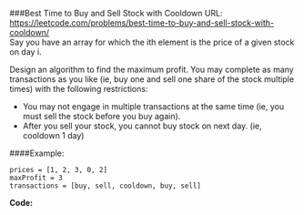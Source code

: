###Best Time to Buy and Sell Stock with Cooldown
URL: https://leetcode.com/problems/best-time-to-buy-and-sell-stock-with-cooldown/</br>
Say you have an array for which the ith element is the price of a given stock on day i.

Design an algorithm to find the maximum profit. You may complete as many transactions as you like (ie, buy one and sell one share of the stock multiple times) with the following restrictions:

- You may not engage in multiple transactions at the same time (ie, you must sell the stock before you buy again).
- After you sell your stock, you cannot buy stock on next day. (ie, cooldown 1 day)

####Example:

	prices = [1, 2, 3, 0, 2]
	maxProfit = 3
	transactions = [buy, sell, cooldown, buy, sell]

__Code:__